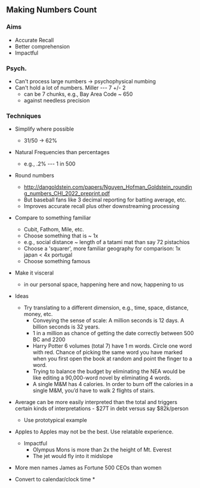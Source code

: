 ## Making Numbers Count

### Aims

* Accurate Recall
* Better comprehension
* Impactful 

### Psych.

* Can't process large numbers -> psychophysical numbing
* Can't hold a lot of numbers. Miller --- 7 +/- 2
	- can be 7 chunks, e.g., Bay Area Code ~ 650
	- against needless precision

### Techniques

* Simplify where possible
	* 31/50 -> 62%

* Natural Frequencies than percentages
	* e.g., .2% --- 1 in 500

* Round numbers
	* http://dangoldstein.com/papers/Nguyen_Hofman_Goldstein_rounding_numbers_CHI_2022_preprint.pdf
	* But baseball fans like 3 decimal reporting for batting average, etc.
	* Improves accurate recall plus other downstreaming processing

* Compare to something familiar
	* Cubit, Fathom, Mile, etc. 
	* Choose something that is ~ 1x
	* e.g., social distance ~ length of a tatami mat than say 72 pistachios
	* Choose a 'squarer', more familiar geography for comparison: 1x japan < 4x portugal
	* Choose something famous

* Make it visceral
	- in our personal space, happening here and now, happening to us

* Ideas
	- Try translating to a different dimension, e.g., time, space, distance, money, etc.
		- Conveying the sense of scale: A million seconds is 12 days. A billion seconds is 32 years.
		- 1 in a million as chance of getting the date correctly between 500 BC and 2200
		- Harry Potter 6 volumes (total 7) have 1 m words. Circle one word with red. Chance of picking the same word you have marked when you first open the book at random and point the finger to a word.
		- Trying to balance the budget by eliminating the NEA would be like editing a 90,000-word novel by eliminating 4 words.
		- A single M&M has 4 calories. In order to burn off the calories in a single M&M, you’d have to walk 2 flights of stairs.


* Average can be more easily interpreted than the total and triggers certain kinds of interpretations
		- $27T in debt versus say $82k/person
	- Use prototypical example



* Apples to Apples may not be the best. Use relatable experience.
	* Impactful
		- Olympus Mons is more than 2x the height of Mt. Everest
		- The jet would fly into it midslope
* More men names James as Fortune 500 CEOs than women

* Convert to calendar/clock time
	* 